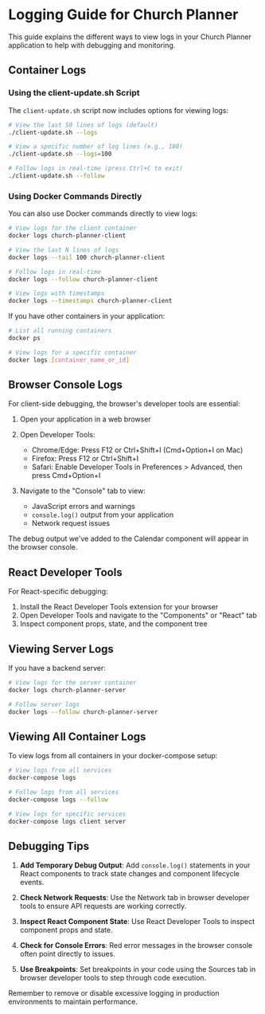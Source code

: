 # Logging Guide for Church Planner

This guide explains the different ways to view logs in your Church Planner application to help with debugging and monitoring.

## Container Logs

### Using the client-update.sh Script

The `client-update.sh` script now includes options for viewing logs:

```bash
# View the last 50 lines of logs (default)
./client-update.sh --logs

# View a specific number of log lines (e.g., 100)
./client-update.sh --logs=100

# Follow logs in real-time (press Ctrl+C to exit)
./client-update.sh --follow
```

### Using Docker Commands Directly

You can also use Docker commands directly to view logs:

```bash
# View logs for the client container
docker logs church-planner-client

# View the last N lines of logs
docker logs --tail 100 church-planner-client

# Follow logs in real-time
docker logs --follow church-planner-client

# View logs with timestamps
docker logs --timestamps church-planner-client
```

If you have other containers in your application:

```bash
# List all running containers
docker ps

# View logs for a specific container
docker logs [container_name_or_id]
```

## Browser Console Logs

For client-side debugging, the browser's developer tools are essential:

1. Open your application in a web browser
2. Open Developer Tools:
   - Chrome/Edge: Press F12 or Ctrl+Shift+I (Cmd+Option+I on Mac)
   - Firefox: Press F12 or Ctrl+Shift+I
   - Safari: Enable Developer Tools in Preferences > Advanced, then press Cmd+Option+I

3. Navigate to the "Console" tab to view:
   - JavaScript errors and warnings
   - `console.log()` output from your application
   - Network request issues

The debug output we've added to the Calendar component will appear in the browser console.

## React Developer Tools

For React-specific debugging:

1. Install the React Developer Tools extension for your browser
2. Open Developer Tools and navigate to the "Components" or "React" tab
3. Inspect component props, state, and the component tree

## Viewing Server Logs

If you have a backend server:

```bash
# View logs for the server container
docker logs church-planner-server

# Follow server logs
docker logs --follow church-planner-server
```

## Viewing All Container Logs

To view logs from all containers in your docker-compose setup:

```bash
# View logs from all services
docker-compose logs

# Follow logs from all services
docker-compose logs --follow

# View logs for specific services
docker-compose logs client server
```

## Debugging Tips

1. **Add Temporary Debug Output**: Add `console.log()` statements in your React components to track state changes and component lifecycle events.

2. **Check Network Requests**: Use the Network tab in browser developer tools to ensure API requests are working correctly.

3. **Inspect React Component State**: Use React Developer Tools to inspect component props and state.

4. **Check for Console Errors**: Red error messages in the browser console often point directly to issues.

5. **Use Breakpoints**: Set breakpoints in your code using the Sources tab in browser developer tools to step through code execution.

Remember to remove or disable excessive logging in production environments to maintain performance. 